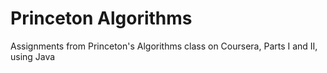 # Princeton Algorithms

Assignments from Princeton's Algorithms class on Coursera, Parts I and II, using Java
